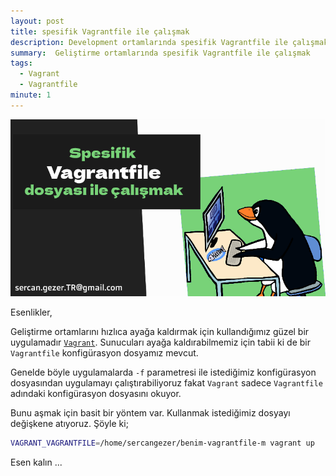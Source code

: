 ```yaml
---
layout: post
title: spesifik Vagrantfile ile çalışmak
description: Development ortamlarında spesifik Vagrantfile ile çalışmak
summary:  Geliştirme ortamlarında spesifik Vagrantfile ile çalışmak
tags: 
  - Vagrant
  - Vagrantfile
minute: 1
---
```




![](../images/2023/20231218-spesifik-vagrantfile-kullanmak.png)

Esenlikler,

Geliştirme ortamlarını hızlıca ayağa kaldırmak için kullandığımız güzel bir uygulamadır [`Vagrant`](https://www.vagrantup.com/). Sunucuları ayağa kaldırabilmemiz için tabii ki de bir `Vagrantfile` konfigürasyon dosyamız mevcut.

Genelde böyle uygulamalarda `-f` parametresi ile istediğimiz konfigürasyon dosyasından uygulamayı çalıştırabiliyoruz fakat `Vagrant` sadece `Vagrantfile` adındaki konfigürasyon dosyasını okuyor.

Bunu aşmak için basit bir yöntem var. Kullanmak istediğimiz dosyayı değişkene atıyoruz. Şöyle ki;

```bash
VAGRANT_VAGRANTFILE=/home/sercangezer/benim-vagrantfile-m vagrant up
```

Esen kalın ...